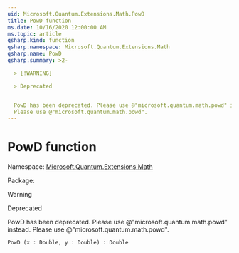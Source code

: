 ```yaml
---
uid: Microsoft.Quantum.Extensions.Math.PowD
title: PowD function
ms.date: 10/16/2020 12:00:00 AM
ms.topic: article
qsharp.kind: function
qsharp.namespace: Microsoft.Quantum.Extensions.Math
qsharp.name: PowD
qsharp.summary: >2-

  > [!WARNING]

  > Deprecated


  PowD has been deprecated. Please use @"microsoft.quantum.math.powd" instead.
  Please use @"microsoft.quantum.math.powd".
---
```


# PowD function

Namespace: [Microsoft.Quantum.Extensions.Math](xref:Microsoft.Quantum.Extensions.Math)

Package: [](https://nuget.org/packages/)


> [!WARNING]
> Deprecated
PowD has been deprecated. Please use @"microsoft.quantum.math.powd" instead.Please use @"microsoft.quantum.math.powd".

```Q#
PowD (x : Double, y : Double) : Double
```
